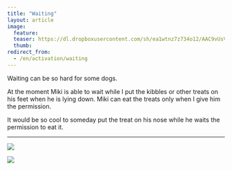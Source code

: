 ```yaml
---
title: "Waiting"
layout: article
image:
  feature:
  teaser: https://dl.dropboxusercontent.com/sh/ea1wtnz7z734o12/AAC9vUsV6n5uCK1r-s6uZaPOa/aktivointi/odottaminen/DSC32591-245px.jpg
  thumb:
redirect_from:
  - /en/activation/waiting
---
```


Waiting can be so hard for some dogs.

At the moment Miki is able to wait while I put the kibbles or other treats on his feet when he is lying down. Miki can eat the treats only when I give him the permission.

It would be so cool to someday put the treat on his nose while he waits the permission to eat it.

---

[![](https://dl.dropboxusercontent.com/sh/ea1wtnz7z734o12/AACjn5cuwFNZdGGeY6ZuZTAfa/aktivointi/odottaminen/DSC29359-800px.jpg)](https://dl.dropboxusercontent.com/sh/ea1wtnz7z734o12/AAB8VPREXZCX5tPb_e-zgSy-a/aktivointi/odottaminen/DSC29359.jpg)

[![](https://dl.dropboxusercontent.com/sh/ea1wtnz7z734o12/AAAAsjwlEzQcUbYdLFNXmHyNa/aktivointi/odottaminen/DSC32591-800px.jpg)](https://dl.dropboxusercontent.com/sh/ea1wtnz7z734o12/AACwLrrbpcDTirPoxU0EkENTa/aktivointi/odottaminen/DSC32591.jpg)
